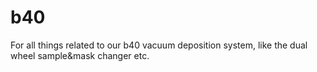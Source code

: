 # b40
For all things related to our b40 vacuum deposition system, like the dual wheel sample&mask changer etc.

